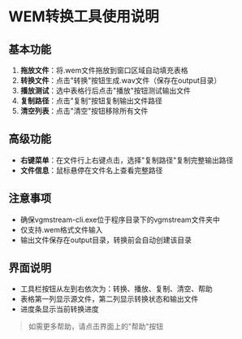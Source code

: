 # WEM转换工具使用说明

## 基本功能
1. **拖放文件**：将.wem文件拖放到窗口区域自动填充表格
2. **转换文件**：点击"转换"按钮生成.wav文件（保存在output目录）
3. **播放测试**：选中表格行后点击"播放"按钮测试输出文件
4. **复制路径**：点击"复制"按钮复制输出文件路径
5. **清空列表**：点击"清空"按钮移除所有文件

## 高级功能
- **右键菜单**：在文件行上右键点击，选择"复制路径"复制完整输出路径
- **文件信息**：鼠标悬停在文件名上查看完整路径

## 注意事项
- 确保vgmstream-cli.exe位于程序目录下的vgmstream文件夹中
- 仅支持.wem格式文件输入
- 输出文件保存在output目录，转换前会自动创建该目录

## 界面说明
- 工具栏按钮从左到右依次为：转换、播放、复制、清空、帮助
- 表格第一列显示源文件，第二列显示转换状态和输出文件
- 进度条显示当前转换进度

> 如需更多帮助，请点击界面上的"帮助"按钮